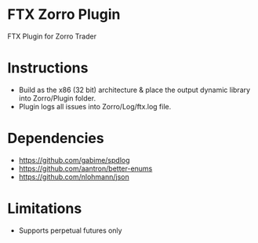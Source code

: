 # FTX Zorro Plugin
FTX Plugin for Zorro Trader

# Instructions

- Build as the x86 (32 bit) architecture & place the output dynamic library into Zorro/Plugin folder.
- Plugin logs all issues into Zorro/Log/ftx.log file.

# Dependencies

- https://github.com/gabime/spdlog
- https://github.com/aantron/better-enums
- https://github.com/nlohmann/json

# Limitations

- Supports perpetual futures only